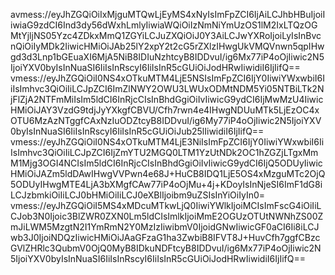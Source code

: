 avmess://eyJhZGQiOiIxMjguMTQwLjEyMS4xNyIsImFpZCI6IjAiLCJhbHBuIjoiIiwiaG9zdCI6Ind3dy56dWxhLmlyIiwiaWQiOiIzNmNiYmUzOS1lM2IxLTQzOGMtYjljNS05Yzc4ZDkxMmQ1ZGYiLCJuZXQiOiJ0Y3AiLCJwYXRoIjoiLyIsInBvcnQiOiIyMDk2IiwicHMiOiJAb25lY2xpY2t2cG5rZXlzIHwgUkVMQVnwn5qpIHwgd3d3Lnp1bGEuaXI6MjA5NiB8IDIuNzhtcyB8IDDvuI/ig6Mx77iP4oOjIiwic2N5IjoiYXV0byIsInNuaSI6IiIsInRscyI6IiIsInR5cGUiOiJodHRwIiwidiI6IjIifQ==
vmess://eyJhZGQiOiI0NS4xOTkuMTM4LjE5NSIsImFpZCI6IjY0IiwiYWxwbiI6IiIsImhvc3QiOiIiLCJpZCI6ImZlNWY2OWU3LWUxODMtNDM5Yi05NTBiLTk2NjFlZjA2NTFmMiIsIm5ldCI6InRjcCIsInBhdGgiOiIvIiwicG9ydCI6IjMwMzU4IiwicHMiOiJAY3VzdG9tdjJyYXkgfCBVU/Cfh7rwn4e4IHwgNDUuMTk5LjEzOC4xOTU6MzAzNTggfCAxNzIuODZtcyB8IDDvuI/ig6My77iP4oOjIiwic2N5IjoiYXV0byIsInNuaSI6IiIsInRscyI6IiIsInR5cGUiOiJub25lIiwidiI6IjIifQ==
vmess://eyJhZGQiOiI0NS4xOTkuMTM4LjE3NiIsImFpZCI6IjY0IiwiYWxwbiI6IiIsImhvc3QiOiIiLCJpZCI6IjZmYTU2MGQ0LTM1YzUtNDk2OC1hZGZjLTgxMmM1Mjg3OGI4NCIsIm5ldCI6InRjcCIsInBhdGgiOiIvIiwicG9ydCI6IjQ5ODUyIiwicHMiOiJAZm5ldDAwIHwgVVPwn4e68J+HuCB8IDQ1LjE5OS4xMzguMTc2OjQ5ODUyIHwgMTE4LjA3bXMgfCAw77iP4oOjMu+4j+KDoyIsInNjeSI6ImF1dG8iLCJzbmkiOiIiLCJ0bHMiOiIiLCJ0eXBlIjoibm9uZSIsInYiOiIyIn0=
vmess://eyJhZGQiOiI5MS4xMDcuMTkwLjQ0IiwiYWlkIjoiMCIsImFscG4iOiIiLCJob3N0Ijoic3BlZWR0ZXN0Lm5ldCIsImlkIjoiMmE2OGUzOTUtNWNhZS00ZmJiLWM5MzgtN2I1YmRmN2Y0MzIzIiwibmV0IjoidGNwIiwicGF0aCI6Ii8iLCJwb3J0IjoiNDQzIiwicHMiOiJAaGFzaG1ha3ZwbiB8IFVT8J+HuvCfh7ggfCBzcGVlZHRlc3QubmV0OjQ0MyB8IDkuNDFtcyB8IDDvuI/ig6Mx77iP4oOjIiwic2N5IjoiYXV0byIsInNuaSI6IiIsInRscyI6IiIsInR5cGUiOiJodHRwIiwidiI6IjIifQ==
